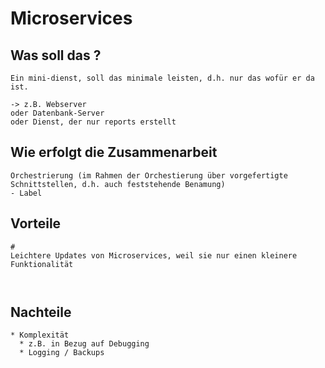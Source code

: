 # Microservices 

## Was soll das ? 

```
Ein mini-dienst, soll das minimale leisten, d.h. nur das wofür er da ist.

-> z.B. Webserver 
oder Datenbank-Server
oder Dienst, der nur reports erstellt 
```

## Wie erfolgt die Zusammenarbeit 

```
Orchestrierung (im Rahmen der Orchestierung über vorgefertigte Schnittstellen, d.h. auch feststehende Benamung) 
- Label 

```

## Vorteile 

```
# 
Leichtere Updates von Microservices, weil sie nur einen kleinere Funktionalität 



```

## Nachteile 

```
* Komplexität 
  * z.B. in Bezug auf Debugging 
  * Logging / Backups 
```
